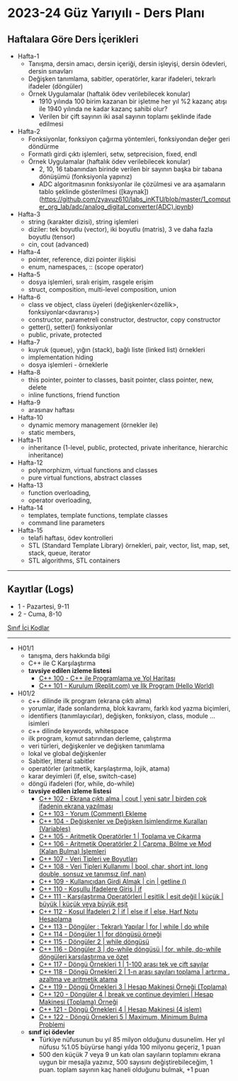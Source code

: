 # 2023-24 Güz Yarıyılı - Ders Planı

## Haftalara Göre Ders İçerikleri
* Hafta-1
  * Tanışma, dersin amacı, dersin içeriği, dersin işleyişi, dersin ödevleri, dersin sınavları
  * Değişken tanımlama, sabitler, operatörler, karar ifadeleri, tekrarlı ifadeler (döngüler)
  * Örnek Uygulamalar (haftalık ödev verilebilecek konular)
    * 1910 yılında 100 birim kazanan bir işletme her yıl %2 kazanç atışı ile 1940 yılında ne kadar kazanç sahibi olur?
    * Verilen bir çift sayının iki asal sayının toplamı şeklinde ifade edilmesi
* Hafta-2
  * Fonksiyonlar, fonksiyon çağırma yöntemleri, fonksiyondan değer geri döndürme
  * Formatlı girdi çıktı işlemleri, setw, setprecision, fixed, endl
  * Örnek Uygulamalar (haftalık ödev verilebilecek konular)
    * 2, 10, 16 tabanından birinde verilen bir sayının başka bir tabana dönüşümü (fonksiyonla yapınız)
    * ADC algoritmasının fonksiyonlar ile çözülmesi ve ara aşamaların tablo şeklinde gösterilmesi ([kaynak])(https://github.com/zyavuz610/labs_inKTU/blob/master/1_computer_org_lab/adc/analog_digital_converter(ADC).ipynb)
* Hafta-3
  * string (karakter dizisi), string işlemleri
  * diziler: tek boyutlu (vector), iki boyutlu (matris), 3 ve daha fazla boyutlu (tensor)
  * cin, cout (advanced)
* Hafta-4
  * pointer, reference, dizi pointer ilişkisi
  * enum, namespaces, :: (scope operator)
* Hafta-5
  * dosya işlemleri, sıralı erişim, rasgele erişim
  * struct, composition, multi-level composition, union
* Hafta-6
  * class ve object, class üyeleri (değişkenler<özellik>, fonksiyonlar<davranış>)
  * constructor, parametreli constructor, destructor, copy constructor
  * getter(), setter() fonksiyonlar
  * public, private, protected
* Hafta-7
  * kuyruk (queue), yığın (stack), bağlı liste (linked list) örnekleri
  * implementation hiding
  * dosya işlemleri - örneklerle
* Hafta-8
  * this pointer, pointer to classes, basit pointer, class pointer, new, delete
  * inline functions, friend function
* Hafta-9
  * arasınav haftası
* Hafta-10
  * dynamic memory management (örnekler ile)
  * static members,
* Hafta-11
  * inheritance (1-level, public, protected, private inheritance, hierarchic inheritance)
* Hafta-12
  * polymorphizm, virtual functions and classes
  * pure virtual functions, abstract classes
* Hafta-13
  * function overloading, 
  * operator overloading, 
* Hafta-14
  * templates, template functions, template classes
  * command line parameters
* Hafta-15
  * telafi haftası, ödev kontrolleri
  * STL (Standard Template Library) örnekleri, pair, vector, list, map, set, stack, queue, iterator
  * STL algorithms, STL containers

--- 

## Kayıtlar (Logs)
* 1 - Pazartesi, 9-11
* 2 - Cuma, 8-10

[Sınıf İçi Kodlar](https://replit.com/@ZaferYavuz1/cpp-100a)

---

* H01/1
  * tanışma, ders hakkında bilgi
  * C++ ile C Karşılaştırma
  * **tavsiye edilen izleme listesi**
    * [C++ 100 - C++ ile Programlama ve Yol Haritası](https://www.youtube.com/watch?v=2GFTynfGG90&list=PLqiHvxGteAQdk1kl7dnt_Cvy9veTYVPv9&index=1)
    * [C++ 101 - Kurulum (Replit.com) ve İlk Program (Hello World)](https://www.youtube.com/watch?v=DniXkYikXTY&list=PLqiHvxGteAQdk1kl7dnt_Cvy9veTYVPv9&index=2)
* H01/2
  * c++ dilinde ilk program (ekrana çıktı alma)
  * yorumlar, ifade sonlandırma, blok kavramı, farklı kod yazma biçimleri, 
  * identifiers (tanımlayıcılar), değişken, fonksiyon, class, module ... isimleri
  * c++ dilinde keywords, whitespace
  * ilk program, komut satırından derleme, çalıştırma
  * veri türleri, değişkenler ve değişken tanımlama
  * lokal ve global değişkenler
  * Sabitler, litteral sabitler
  * operatörler (aritmetik, karşılaştırma, lojik, atama)
  * karar deyimleri (if, else, switch-case)
  * döngü ifadeleri (for, while, do-while)
  * **tavsiye edilen izleme listesi**
    * [C++ 102 - Ekrana çıktı alma | cout | yeni satır | birden çok ifadenin ekrana yazılması](https://www.youtube.com/watch?v=aeoW4LDX2GM&list=PLqiHvxGteAQdk1kl7dnt_Cvy9veTYVPv9&index=3)
    * [C++ 103 - Yorum (Comment) Ekleme](https://www.youtube.com/watch?v=qxVvfoXBJ2I&list=PLqiHvxGteAQdk1kl7dnt_Cvy9veTYVPv9&index=4)
    * [C++ 104 - Değişkenler ve Değişken İsimlendirme Kuralları (Variables)](https://www.youtube.com/watch?v=6E_Z-8gW-7s&list=PLqiHvxGteAQdk1kl7dnt_Cvy9veTYVPv9&index=5)
    * [C++ 105 - Aritmetik Operatörler 1 | Toplama ve Çıkarma](https://www.youtube.com/watch?v=7mkoK2cUjI4&list=PLqiHvxGteAQdk1kl7dnt_Cvy9veTYVPv9&index=6)
    * [C++ 106 - Aritmetik Operatörler 2 | Çarpma, Bölme ve Mod (Kalan Bulma) İşlemleri](https://www.youtube.com/watch?v=RVpL0dPoQjM&list=PLqiHvxGteAQdk1kl7dnt_Cvy9veTYVPv9&index=7)
    * [C++ 107 - Veri Tipleri ve Boyutları](https://www.youtube.com/watch?v=jLNKzNrTn2A&list=PLqiHvxGteAQdk1kl7dnt_Cvy9veTYVPv9&index=8)
    * [C++ 108 - Veri Tipleri Kullanımı | bool, char, short int, long double, sonsuz ve tanımsız (inf, nan)](https://www.youtube.com/watch?v=ykaI9gw3zQM&list=PLqiHvxGteAQdk1kl7dnt_Cvy9veTYVPv9&index=9)
    * [C++ 109 - Kullanıcıdan Girdi Almak | cin | getline ()](https://www.youtube.com/watch?v=D1V_kRhzhGE&list=PLqiHvxGteAQdk1kl7dnt_Cvy9veTYVPv9&index=10)
    * [C++ 110 - Koşullu İfadelere Giriş | if](https://www.youtube.com/watch?v=rg8bCswVlnQ&list=PLqiHvxGteAQdk1kl7dnt_Cvy9veTYVPv9&index=11)
    * [C++ 111 - Karşılaştırma Operatörleri | eşitlik | eşit değil | küçük | büyük | küçük veya büyük eşit](https://www.youtube.com/watch?v=4Lp0j1Pl1e0&list=PLqiHvxGteAQdk1kl7dnt_Cvy9veTYVPv9&index=12)
    * [C++ 112 - Koşul İfadeleri 2 | if | else if | else, Harf Notu Hesaplama](https://www.youtube.com/watch?v=vmVHvQr_aVc&list=PLqiHvxGteAQdk1kl7dnt_Cvy9veTYVPv9&index=13)
    * [C++ 113 - Döngüler : Tekrarlı Yapılar | for | while | do while](https://www.youtube.com/watch?v=tF8Tg1EiHeU&list=PLqiHvxGteAQdk1kl7dnt_Cvy9veTYVPv9&index=14)
    * [C++ 114 - Döngüler 1 | for döngüsü örneği](https://www.youtube.com/watch?v=nGCcRHy4Evg&list=PLqiHvxGteAQdk1kl7dnt_Cvy9veTYVPv9&index=15)
    * [C++ 115 - Döngüler 2 | while döngüsü](https://www.youtube.com/watch?v=xI0IUhVwlHE&list=PLqiHvxGteAQdk1kl7dnt_Cvy9veTYVPv9&index=16)
    * [C++ 116 - Döngüler 3 | do-while döngüsü | for, while, do-while döngüleri karşılaştırma ve özet](https://www.youtube.com/watch?v=zZ3pOIQZfhQ&list=PLqiHvxGteAQdk1kl7dnt_Cvy9veTYVPv9&index=17)
    * [C++ 117 - Döngü Örnekleri 1 | 1-100 arası tek ve çift sayılar](https://www.youtube.com/watch?v=4P5WthNPjp0&list=PLqiHvxGteAQdk1kl7dnt_Cvy9veTYVPv9&index=18)
    * [C++ 118 - Döngü Örnekleri 2 | 1-n arası sayıları toplama | artırma , azaltma ve aritmetik atama](https://www.youtube.com/watch?v=nclJZGLw2bk&list=PLqiHvxGteAQdk1kl7dnt_Cvy9veTYVPv9&index=19)
    * [C++ 119 - Döngü Örnekleri 3 | Hesap Makinesi Örneği (Toplama)](https://www.youtube.com/watch?v=PSOrKoUq-Gs&list=PLqiHvxGteAQdk1kl7dnt_Cvy9veTYVPv9&index=20)
    * [C++ 120 - Döngüler 4 | break ve continue deyimleri | Hesap Makinesi (Toplama) Örneği](https://www.youtube.com/watch?v=L5PxGoTqAz4&list=PLqiHvxGteAQdk1kl7dnt_Cvy9veTYVPv9&index=21)
    * [C++ 121 - Döngü Örnekleri 4 | Hesap Makinesi (4 işlem)](https://www.youtube.com/watch?v=PYbjjoafv8w&list=PLqiHvxGteAQdk1kl7dnt_Cvy9veTYVPv9&index=22)
    * [C++ 122 - Döngü Örnekleri 5 | Maximum, Minimum Bulma Problemi](https://www.youtube.com/watch?v=99sreSHbP2k&list=PLqiHvxGteAQdk1kl7dnt_Cvy9veTYVPv9&index=23)
  * **sınıf içi ödevler**
    * Türkiye nüfusunun bu yıl 85 milyon olduğunu dusunelim. Her yıl nüfusu %1.05 büyürse hangi yılda 100 milyonu geçeriz, 1 puan
    * 500 den küçük 7 veya 9 un katı olan sayıların toplamını ekrana uygun bir mesajla yazınız, 500 sayısını değiştirebileceğim, 1 puan. toplam sayının kaç haneli olduğunu bulmak, +1 puan